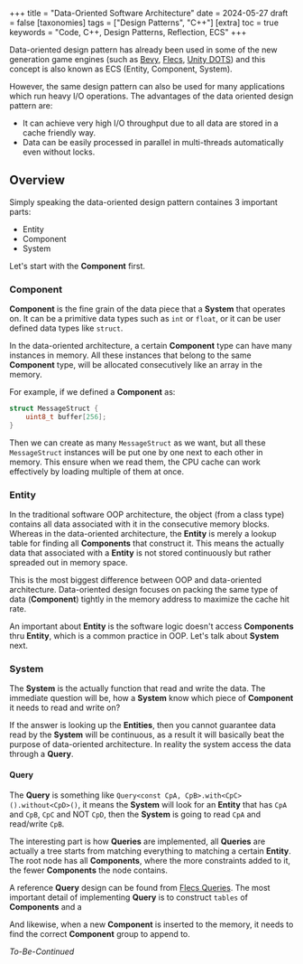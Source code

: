 
+++
title = "Data-Oriented Software Architecture"
date = 2024-05-27
draft = false
[taxonomies]
  tags = ["Design Patterns", "C++"]
[extra]
  toc = true
	keywords = "Code, C++, Design Patterns, Reflection, ECS"
+++

Data-oriented design pattern has already been used in some of the new generation game engines (such as [Bevy](https://bevyengine.org/), [Flecs](https://www.flecs.dev/flecs/), [Unity DOTS](https://unity.com/dots)) and this concept is also known as ECS (Entity, Component, System).

However, the same design pattern can also be used for many applications which run heavy I/O operations. The advantages of the data oriented design pattern are:

* It can achieve very high I/O throughput due to all data are stored in a cache friendly way.
* Data can be easily processed in parallel in multi-threads automatically even without locks.

## Overview

Simply speaking the data-oriented design pattern containes 3 important parts:

* Entity
* Component
* System

Let's start with the **Component** first.

### Component

**Component** is the fine grain of the data piece that a **System** that operates on. It can be a primitive data types such as `int` or `float`, or it can be user defined data types like `struct`.

In the data-oriented architecture, a certain **Component** type can have many instances in memory. All these instances that belong to the same **Component** type, will be allocated consecutively like an array in the memory.

For example, if we defined a **Component** as:

```cpp
struct MessageStruct {
	uint8_t buffer[256];
}
```

Then we can create as many `MessageStruct` as we want, but all these `MessageStruct` instances will be put one by one next to each other in memory. This ensure when we read them, the CPU cache can work effectively by loading multiple of them at once.

### Entity

In the traditional software OOP architecture, the object (from a class type) contains all data associated with it in the consecutive memory blocks. Whereas in the data-oriented architecture, the **Entity** is merely a lookup table for finding all **Components** that construct it. This means the actually data that associated with a **Entity** is not stored continuously but rather spreaded out in memory space.

This is the most biggest difference between OOP and data-oriented architecture. Data-oriented design focuses on packing the same type of data (**Component**) tightly in the memory address to maximize the cache hit rate.

An important about **Entity** is the software logic doesn't access **Components** thru **Entity**, which is a common practice in OOP. Let's talk about **System** next.

### System

The **System** is the actually function that read and write the data. The immediate question will be, how a **System** know which piece of **Component** it needs to read and write on?

If the answer is looking up the **Entities**, then you cannot guarantee data read by the **System** will be continuous, as a result it will basically beat the purpose of data-oriented architecture. In reality the system access the data through a **Query**.

#### Query

The **Query** is something like `Query<const CpA, CpB>.with<CpC>().without<CpD>()`, it means the **System** will look for an **Entity** that has `CpA` and `CpB`, `CpC` and NOT `CpD`, then the **System** is going to read `CpA` and read/write `CpB`.

The interesting part is how **Queries** are implemented, all **Queries** are actually a tree starts from matching everything to matching a certain **Entity**. The root node has all **Components**, where the more constraints added to it, the fewer **Components** the node contains.

A reference **Query** design can be found from [Flecs Queries](https://www.flecs.dev/flecs/md_docs_2Queries.html). The most important detail of implementing **Query** is to construct `tables` of **Components** and a

And likewise, when a new **Component** is inserted to the memory, it needs to find the correct **Component** group to append to.

*To-Be-Continued*

